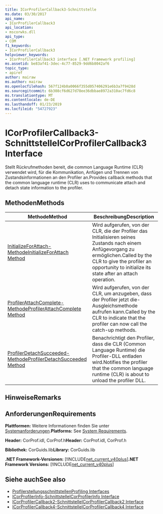 ```yaml
---
title: ICorProfilerCallback3-Schnittstelle
ms.date: 03/30/2017
api_name:
- ICorProfilerCallback3
api_location:
- mscorwks.dll
api_type:
- COM
f1_keywords:
- ICorProfilerCallback3
helpviewer_keywords:
- ICorProfilerCallback3 interface [.NET Framework profiling]
ms.assetid: be83af41-3dec-4c77-8529-9dd6b8042af6
topic_type:
- apiref
author: mairaw
ms.author: mairaw
ms.openlocfilehash: 567f124b0a0066f355d057406291e6b3a7f9428d
ms.sourcegitcommit: 6b308cf6d627d78ee36dbbae8972a310ac7fd6c8
ms.translationtype: MT
ms.contentlocale: de-DE
ms.lasthandoff: 01/23/2019
ms.locfileid: "54727923"
---
```

# <a name="icorprofilercallback3-interface"></a><span data-ttu-id="c9293-102">ICorProfilerCallback3-Schnittstelle</span><span class="sxs-lookup"><span data-stu-id="c9293-102">ICorProfilerCallback3 Interface</span></span>
<span data-ttu-id="c9293-103">Stellt Rückrufmethoden bereit, die common Language Runtime (CLR) verwendet wird, für die Kommunikation, Anfügen und Trennen von Zustandsinformationen an den Profiler an.</span><span class="sxs-lookup"><span data-stu-id="c9293-103">Provides callback methods that the common language runtime (CLR) uses to communicate attach and detach state information to the profiler.</span></span>  
  
## <a name="methods"></a><span data-ttu-id="c9293-104">Methoden</span><span class="sxs-lookup"><span data-stu-id="c9293-104">Methods</span></span>  
  
|<span data-ttu-id="c9293-105">Methode</span><span class="sxs-lookup"><span data-stu-id="c9293-105">Method</span></span>|<span data-ttu-id="c9293-106">Beschreibung</span><span class="sxs-lookup"><span data-stu-id="c9293-106">Description</span></span>|  
|------------|-----------------|  
|[<span data-ttu-id="c9293-107">InitializeForAttach-Methode</span><span class="sxs-lookup"><span data-stu-id="c9293-107">InitializeForAttach Method</span></span>](../../../../docs/framework/unmanaged-api/profiling/icorprofilercallback3-initializeforattach-method.md)|<span data-ttu-id="c9293-108">Wird aufgerufen, von der CLR, die der Profiler das Initialisieren seines Zustands nach einem Anfügevorgang zu ermöglichen.</span><span class="sxs-lookup"><span data-stu-id="c9293-108">Called by the CLR to give the profiler an opportunity to initialize its state after an attach operation.</span></span>|  
|[<span data-ttu-id="c9293-109">ProfilerAttachComplete-Methode</span><span class="sxs-lookup"><span data-stu-id="c9293-109">ProfilerAttachComplete Method</span></span>](../../../../docs/framework/unmanaged-api/profiling/icorprofilercallback3-profilerattachcomplete-method.md)|<span data-ttu-id="c9293-110">Wird aufgerufen, von der CLR, um anzugeben, dass der Profiler jetzt die-Ausgleichsmethode aufrufen kann.</span><span class="sxs-lookup"><span data-stu-id="c9293-110">Called by the CLR to indicate that the profiler can now call the catch-up methods.</span></span>|  
|[<span data-ttu-id="c9293-111">ProfilerDetachSucceeded-Methode</span><span class="sxs-lookup"><span data-stu-id="c9293-111">ProfilerDetachSucceeded Method</span></span>](../../../../docs/framework/unmanaged-api/profiling/icorprofilercallback3-profilerdetachsucceeded-method.md)|<span data-ttu-id="c9293-112">Benachrichtigt den Profiler, dass die CLR (Common Language Runtime) die Profiler-DLL entladen wird.</span><span class="sxs-lookup"><span data-stu-id="c9293-112">Notifies the profiler that the common language runtime (CLR) is about to unload the profiler DLL.</span></span>|  
  
## <a name="remarks"></a><span data-ttu-id="c9293-113">Hinweise</span><span class="sxs-lookup"><span data-stu-id="c9293-113">Remarks</span></span>  
  
## <a name="requirements"></a><span data-ttu-id="c9293-114">Anforderungen</span><span class="sxs-lookup"><span data-stu-id="c9293-114">Requirements</span></span>  
 <span data-ttu-id="c9293-115">**Plattformen:** Weitere Informationen finden Sie unter [Systemanforderungen](../../../../docs/framework/get-started/system-requirements.md).</span><span class="sxs-lookup"><span data-stu-id="c9293-115">**Platforms:** See [System Requirements](../../../../docs/framework/get-started/system-requirements.md).</span></span>  
  
 <span data-ttu-id="c9293-116">**Header:** CorProf.idl, CorProf.h</span><span class="sxs-lookup"><span data-stu-id="c9293-116">**Header:** CorProf.idl, CorProf.h</span></span>  
  
 <span data-ttu-id="c9293-117">**Bibliothek:** CorGuids.lib</span><span class="sxs-lookup"><span data-stu-id="c9293-117">**Library:** CorGuids.lib</span></span>  
  
 <span data-ttu-id="c9293-118">**.NET Framework-Versionen:** [!INCLUDE[net_current_v40plus](../../../../includes/net-current-v40plus-md.md)]</span><span class="sxs-lookup"><span data-stu-id="c9293-118">**.NET Framework Versions:** [!INCLUDE[net_current_v40plus](../../../../includes/net-current-v40plus-md.md)]</span></span>  
  
## <a name="see-also"></a><span data-ttu-id="c9293-119">Siehe auch</span><span class="sxs-lookup"><span data-stu-id="c9293-119">See also</span></span>
- [<span data-ttu-id="c9293-120">Profilerstellungsschnittstellen</span><span class="sxs-lookup"><span data-stu-id="c9293-120">Profiling Interfaces</span></span>](../../../../docs/framework/unmanaged-api/profiling/profiling-interfaces.md)
- [<span data-ttu-id="c9293-121">ICorProfilerInfo-Schnittstelle</span><span class="sxs-lookup"><span data-stu-id="c9293-121">ICorProfilerInfo Interface</span></span>](../../../../docs/framework/unmanaged-api/profiling/icorprofilerinfo-interface.md)
- [<span data-ttu-id="c9293-122">ICorProfilerCallback2-Schnittstelle</span><span class="sxs-lookup"><span data-stu-id="c9293-122">ICorProfilerCallback2 Interface</span></span>](../../../../docs/framework/unmanaged-api/profiling/icorprofilercallback2-interface.md)
- [<span data-ttu-id="c9293-123">ICorProfilerCallback4-Schnittstelle</span><span class="sxs-lookup"><span data-stu-id="c9293-123">ICorProfilerCallback4 Interface</span></span>](../../../../docs/framework/unmanaged-api/profiling/icorprofilercallback4-interface.md)
